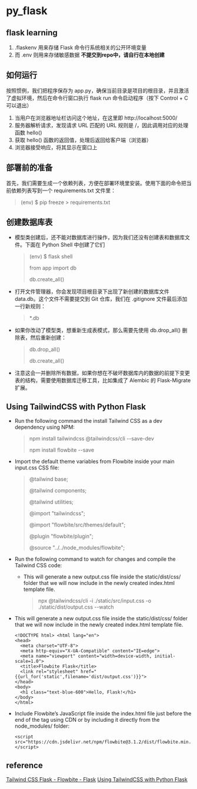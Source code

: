 # py_flask
## flask learning

1. .flaskenv 用来存储 Flask 命令行系统相关的公开环境变量
2. 而 .env 则用来存储敏感数据 **不提交到repo中，请自行在本地创建**

## 如何运行
按照惯例，我们把程序保存为 app.py，确保当前目录是项目的根目录，并且激活了虚拟环境，然后在命令行窗口执行 flask run 命令启动程序（按下 Control + C 可以退出）

1. 当用户在浏览器地址栏访问这个地址，在这里即 http://localhost:5000/
2. 服务器解析请求，发现请求 URL 匹配的 URL 规则是 /，因此调用对应的处理函数 hello()
3. 获取 hello() 函数的返回值，处理后返回给客户端（浏览器）
4. 浏览器接受响应，将其显示在窗口上


## 部署前的准备
首先，我们需要生成一个依赖列表，方便在部署环境里安装。使用下面的命令把当前依赖列表写到一个 requirements.txt 文件里：
> (env) $ pip freeze > requirements.txt


## 创建数据库表
- 模型类创建后，还不能对数据库进行操作，因为我们还没有创建表和数据库文件。下面在 Python Shell 中创建了它们
  > (env) $ flask shell
  >
    > from app import db
    > 
    >  db.create_all()
    
- 打开文件管理器，你会发现项目根目录下出现了新创建的数据库文件 data.db。这个文件不需要提交到 Git 仓库，我们在 .gitignore 文件最后添加一行新规则：  
    > *.db
- 如果你改动了模型类，想重新生成表模式，那么需要先使用 db.drop_all() 删除表，然后重新创建：
    > db.drop_all()
    > 
    > db.create_all()
    > 
- 注意这会一并删除所有数据，如果你想在不破坏数据库内的数据的前提下变更表的结构，需要使用数据库迁移工具，比如集成了 Alembic 的 Flask-Migrate 扩展。

## Using TailwindCSS with Python Flask

- Run the following command the install Tailwind CSS as a dev dependency using NPM:  
    > npm install tailwindcss @tailwindcss/cli --save-dev
    >
    > npm install flowbite --save
- Import the default theme variables from Flowbite inside your main input.css CSS file:  
    > @tailwind base;
    >
    > @tailwind components;
    >
    > @tailwind utilities;
    >
    > @import "tailwindcss";
    >
    >   @import "flowbite/src/themes/default";
    >
    >   @plugin "flowbite/plugin";
    > 
    >   @source "../../node_modules/flowbite";
    > 

- Run the following command to watch for changes and compile the Tailwind CSS code:  
  - This will generate a new output.css file inside the static/dist/css/ folder that we will now include in the newly created index.html template file.
    >   npx @tailwindcss/cli -i ./static/src/input.css -o ./static/dist/output.css --watch
    >
- This will generate a new output.css file inside the static/dist/css/ folder that we will now include in the newly created index.html template file.
    ``` 
  <!DOCTYPE html> <html lang="en">
  <head>
      <meta charset="UTF-8">
      <meta http-equiv="X-UA-Compatible" content="IE=edge">
      <meta name="viewport" content="width=device-width, initial-scale=1.0">
      <title>Flowbite Flask</title>
      <link rel="stylesheet" href="{{url_for('static',filename='dist/output.css')}}">
  </head>
  <body>
      <h1 class="text-blue-600">Hello, Flask!</h1>
  </body>
  </html>
    ```
- Include Flowbite’s JavaScript file inside the index.html file just before the end of the <body> tag using CDN or by including it directly from the node_modules/ folder:  
    ```
  <script src="https://cdn.jsdelivr.net/npm/flowbite@3.1.2/dist/flowbite.min.js"></script>
  ```


## reference
[Tailwind CSS Flask - Flowbite - Flask](https://flowbite.com/docs/getting-started/flask/)
[Using TailwindCSS with Python Flask](https://www.codewithharry.com/blogpost/using-tailwind-with-flask)
